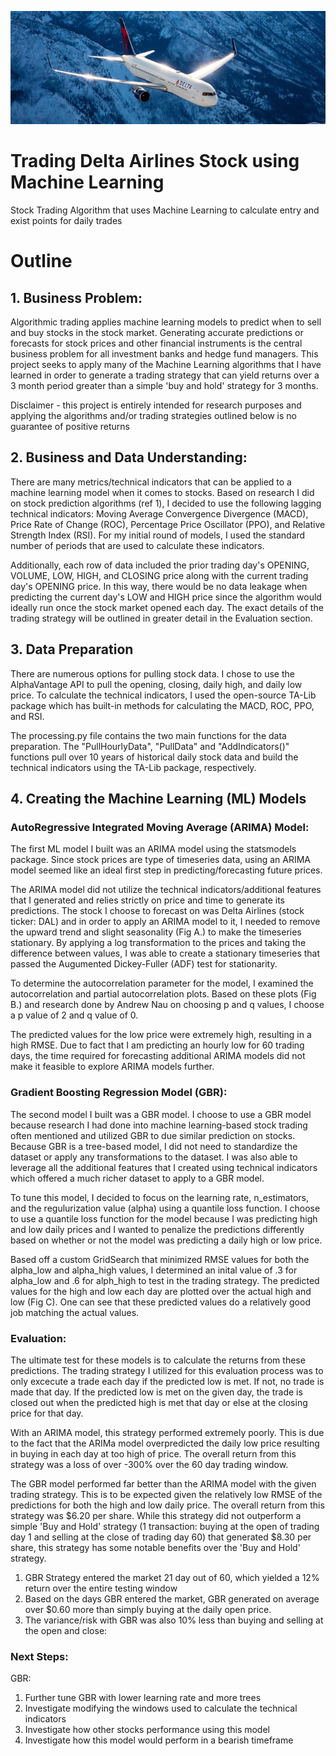 ![](https://github.com/jawanggit/Stock_Trading_Algo/blob/main/Seattle-Boeing-HeroB.jpg)
# Trading Delta Airlines Stock using Machine Learning
Stock Trading Algorithm that uses Machine Learning to calculate entry and exist points for daily trades


# Outline
## 1. Business Problem:

Algorithmic trading applies machine learning models to predict when to sell and buy stocks in the stock market. Generating accurate predictions or forecasts for stock prices and other financial instruments is the central business problem for all investment banks and hedge fund managers. This project seeks to apply many of the Machine Learning algorithms that I have learned in order to generate a trading strategy that can yield returns over a 3 month period greater than a simple 'buy and hold' strategy for 3 months. 

Disclaimer - this project is entirely intended for research purposes and applying the algorithms and/or trading strategies outlined below is no guarantee of positive returns

## 2. Business and Data Understanding:

There are many metrics/technical indicators that can be applied to a machine learning model when it comes to stocks. Based on research I did on stock prediction algorithms (ref 1), I decided to use the following lagging technical indicators: Moving Average Convergence Divergence (MACD), Price Rate of Change (ROC), Percentage Price Oscillator (PPO), and Relative Strength Index (RSI). For my initial round of models, I used the standard number of periods that are used to calculate these indicators.

Additionally, each row of data included the prior trading day's OPENING, VOLUME, LOW, HIGH, and CLOSING price along with the current trading day's OPENING price. In this way, there would be no data leakage when predicting the current day's LOW and HIGH price since the algorithm would ideally run once the stock market opened each day. The exact details of the trading strategy will be outlined in greater detail in the Evaluation section.

## 3. Data Preparation

There are numerous options for pulling stock data. I chose to use the AlphaVantage API to pull the opening, closing, daily high, and daily low price. To calculate the technical indicators, I used the open-source TA-Lib package which has built-in methods for calculating the MACD, ROC, PPO, and RSI.

The processing.py file contains the two main functions for the data preparation. The "PullHourlyData", "PullData" and "AddIndicators()" functions pull over 10 years of historical daily stock data and build the technical indicators using the TA-Lib package, respectively.

## 4. Creating the Machine Learning (ML) Models

### AutoRegressive Integrated Moving Average (ARIMA) Model:

The first ML model I built was an ARIMA model using the statsmodels package. Since stock prices are type of timeseries data, using an ARIMA model seemed like an ideal first step in predicting/forecasting future prices.

The ARIMA model did not utilize the technical indicators/additional features that I generated and relies strictly on price and time to generate its predictions. The stock I choose to forecast on was Delta Airlines (stock ticker: DAL) and in order to apply an ARIMA model to it, I needed to remove the upward trend and slight seasonality (Fig A.) to make the timeseries stationary. By applying a log transformation to the prices and taking the difference between values, I was able to create a stationary timeseries that passed the Augumented Dickey-Fuller (ADF) test for stationarity.

To determine the autocorrelation parameter for the model, I examined the autocorrelation and partial autocorrelation plots. Based on these plots (Fig B.) and research done by Andrew Nau on choosing p and q values, I choose a p value of 2 and q value of 0. 

The predicted values for the low price were extremely high, resulting in a high RMSE. Due to fact that I am predicting an hourly low for 60 trading days, the time required for forecasting additional ARIMA models did not make it feasible to explore ARIMA models further.


### Gradient Boosting Regression Model (GBR):

The second model I built was a GBR model. I choose to use a GBR model because research I had done into machine learning-based stock trading often mentioned and utilized GBR to due similar prediction on stocks. Because GBR is a tree-based model, I did not need to standardize the dataset or apply any transformations to the dataset. I was also able to leverage all the additional features that I created using technical indicators which offered a much richer dataset to apply to a GBR model.

To tune this model, I decided to focus on the learning rate, n_estimators, and the regulurization value (alpha) using a quantile loss function. I choose to use a quantile loss function for the model because I was predicting high and low daily prices and I wanted to penalize the predictions differently based on whether or not the model was predicting a daily high or low price. 

Based off a custom GridSearch that minimized RMSE values for both the alpha_low and alpha_high values, I determined an inital value of .3 for alpha_low and .6 for alph_high to test in the trading strategy. The predicted values for the high and low each day are plotted over the actual high and low (Fig C). One can see that these predicted values do a relatively good job matching the actual values.


### Evaluation:

The ultimate test for these models is to calculate the returns from these predictions. The trading strategy I utilized for this evaluation process was to only excecute a trade each day if the predicted low is met. If not, no trade is made that day. If the predicted low is met on the given day, the trade is closed out when the predicted high is met that day or else at the closing price for that day.

With an ARIMA model, this strategy performed extremely poorly. This is due to the fact that the ARIMa model overpredicted the daily low price resulting in buying in each day at too high of price. The overall return from this strategy was a loss of over -300% over the 60 day trading window.

The GBR model performed far better than the ARIMA model with the given trading strategy. This is to be expected given the relatively low RMSE of the predictions for both the high and low daily price. The overall return from this strategy was $6.20 per share. While this strategy did not outperform a simple 'Buy and Hold' strategy (1 transaction: buying at the open of trading day 1 and selling at the close of trading day 60) that generated $8.30 per share, this strategy has some notable benefits over the 'Buy and Hold' strategy.

1. GBR Strategy entered the market 21 day out of 60, which yielded a 12% return over the entire testing window
2. Based on the days GBR entered the market, GBR generated on average over $0.60 more than simply buying at the daily open price.
3. The variance/risk with GBR was also 10% less than buying and selling at the open and close:

### Next Steps:

GBR:

1. Further tune GBR with lower learning rate and more trees
2. Investigate modifying the windows used to calculate the technical indicators
3. Investigate how other stocks performance using this model
4. Investigate how this model would perform in a bearish timeframe 






